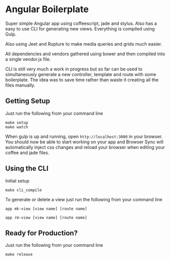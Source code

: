 # Angular Boilerplate

Super simple Angular app using coffeescript, jade and stylus. Also has a easy to use CLI for generating new views. Everything is compiled using Gulp.

Also using Jeet and Rupture to make media queries and grids much easier.

All dependencies and vendors gathered using bower and then compiled into a single vendor.js file.

CLI is still very much a work in progress but so far can be used to simultaneously generate a new controller, template and route with some boilerplate. The idea was to save time rather than waste it creating all the files manually.

## Getting Setup

Just run the following from your command line

```
make setup
make watch
```

When gulp is up and running, open `http://localhost:3000` in your browser. You should now be able to start working on your app and Browser Sync will automatically inject css changes and reload your browser when editing your coffee and jade files.

## Using the CLI

Initial setup

```
make cli_compile
```

To generate or delete a view just run the following from your command line

```
app mk-view [view name] [route name]

app rm-view [view name] [route name]
```

## Ready for Production?

Just run the following from your command line

```
make release
```